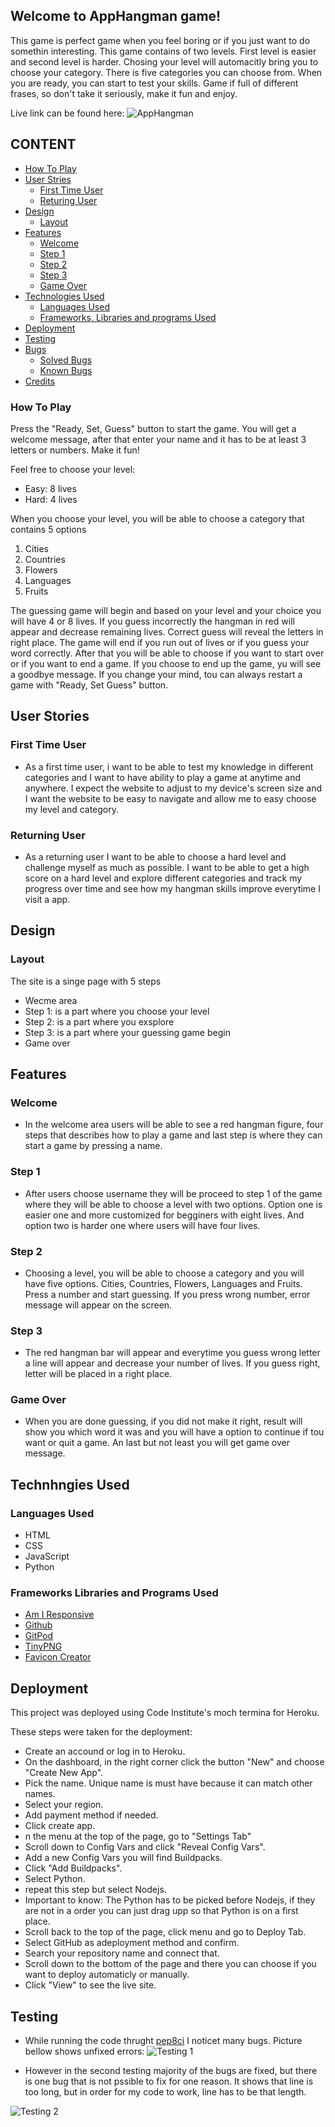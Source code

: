 ## Welcome to AppHangman game!

This game is perfect game when you feel boring or if you just want to do somethin interesting.
This game contains of two levels. First level is easier and second level is harder. Chosing your level will automacitly bring you to choose your category. There is five categories you can choose from. When you are ready, you can start to test your skills. Game if full of different frases, so don't take it seriously, make it fun and enjoy.

Live link can be found here:
![AppHangman]()

## CONTENT

* [How To Play](#how-to-play)
* [User Stries](#user-stries)
    + [First Time User](#first-time-user)
    + [Returing User](#returing-user)
* [Design](#design)
    + [Layout](#layout)
* [Features](#features)
    + [Welcome](#welcome)
    + [Step 1](#step-1)
    + [Step 2](#step-2)
    + [Step 3](#step-3)
    + [Game Over](#game-over)
* [Technologies Used](#technologies-used)
    + [Languages Used](#languages-used)
    + [Frameworks, Libraries and programs Used](#frameworks-libraries-and-programs-used)
* [Deployment](#deployment)
* [Testing](#testing)
* [Bugs](#bugs)
    + [Solved Bugs](#solved-bugs)
    + [Known Bugs](#known-bugs)
* [Credits](#credits)


### How To Play

Press the "Ready, Set, Guess" button to start the game. You will get a welcome message, after that enter your name and it has to be at least 3 letters or numbers. Make it fun!

Feel free to choose your level:
- Easy: 8 lives
- Hard: 4 lives

When you choose your level, you will be able to choose a category that contains 5 options
1. Cities
2. Countries
3. Flowers
4. Languages
5. Fruits

The guessing game will begin and based on your level and your choice you will have 4 or 8 lives. If you guess incorrectly the hangman in red will appear and decrease remaining lives. Correct guess will reveal the letters in right place. The game will end if you run out of lives or if you guess your word correctly. After that you will be able to choose if you want to start over or if you want to end a game. If you choose to end up the game, yu will see a goodbye message. If you change your mind, tou can always restart a game with "Ready, Set Guess" button.

## User Stories

### First Time User
- As a first time user, i want to be able to test my knowledge in different categories and I want to have ability to play a game at anytime and anywhere. I expect the website to adjust to my device's screen size and I want the website to be easy to navigate and allow me to easy choose my level and category. 

### Returning User
- As a returning user I want to be able to choose a hard level and challenge myself as much as possible. I want to be able to get a high score on a hard level and explore different categories and track my progress over time and see how my hangman skills improve everytime I visit a app.

## Design

### Layout
 
The site is a singe page with 5 steps
- Wecme area
- Step 1: is a part where you choose your level
- Step 2: is a part where you exsplore
- Step 3: is a part where your guessing game begin
- Game over

## Features

### Welcome
- In the welcome area users will be able to see a red hangman figure, four steps that describes how to play a game and last step is where they can start a game by pressing a name.

### Step 1
- After users choose username they will be proceed to step 1 of the game where they will be able to choose a level with two options. Option one is easier one and more customized for begginers with eight lives. And option two is harder one where users will have four lives.

### Step 2
- Choosing a level, you will be able to choose a category and you will have five options. Cities, Countries, Flowers, Languages and Fruits. Press a number and start guessing. If you press wrong number, error message will appear on the screen.

### Step 3
- The red hangman bar will appear and everytime you guess wrong letter a line will appear and decrease your number of lives. If you guess right, letter will be placed in a right place.

### Game Over
- When you are done guessing, if you did not make it right, result will show you which word it was and you will have a option to continue if tou want or quit a game. An last but not least you will get game over message.

## Technhngies Used

### Languages Used
- HTML
- CSS
- JavaScript
- Python

### Frameworks Libraries and Programs Used

- [Am I Responsive](https://ui.dev/amiresponsive)
- [Github](https://github.com/)
- [GitPod](https://gitpod.io/)
- [TinyPNG](https://tinypng.com/)
- [Favicon Creator](https://favicon.io/)

## Deployment

This project was deployed using Code Institute's moch termina for Heroku.

These steps were taken for the deployment:
- Create an accound or log in to Heroku.
- On the dashboard, in the right corner click the button "New" and choose "Create New App".
- Pick the name. Unique name is must have because it can match other names.
- Select your region.
- Add payment method if needed.
- Click create app.
- n the menu at the top of the page, go to "Settings Tab"
- Scroll down to Config Vars and click "Reveal Config Vars".
- Add a new Config Vars you will find Buildpacks.
- Click "Add Buildpacks".
- Select Python.
- repeat this step but select Nodejs.
- Important to know: The Python has to be picked before Nodejs, if they are not in a order you can just drag upp so that Python is on a first place.
- Scroll back to the top of the page, click menu and go to Deploy Tab.
- Select GitHub as adeployment method and confirm.
- Search your repository name and connect that.
- Scroll down to the bottom of the page and there you can choose if you want to deploy automaticly or manually.
- Click "View" to see the live site.

## Testing

- While running the code thrught [pep8ci](https://pep8ci.herokuapp.com/) I noticet many bugs. Picture bellow shows unfixed errors:
![Testing 1](Readme.images/Picture1.png)

- However in the second testing majority of the bugs are fixed, but there is one bug that is not pssible to fix for one reason. It shows that line is too long, but in order for my code to work, line has to be that length. 

![Testing 2](Readme.images/Picture2.png)









